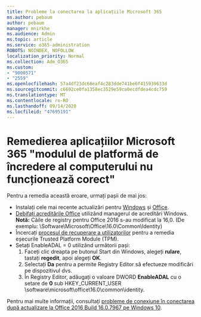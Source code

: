 ```yaml
---
title: Probleme la conectarea la aplicațiile Microsoft 365
ms.author: pebaum
author: pebaum
manager: mnirkhe
ms.audience: Admin
ms.topic: article
ms.service: o365-administration
ROBOTS: NOINDEX, NOFOLLOW
localization_priority: Normal
ms.collection: Adm_O365
ms.custom:
- "9000571"
- "2559"
ms.openlocfilehash: 57a4df23dc66eaf4c283dde741be6f415939633d
ms.sourcegitcommit: c6692ce0fa1358ec3529e59ca0ecdfdea4cdc759
ms.translationtype: MT
ms.contentlocale: ro-RO
ms.lasthandoff: 09/14/2020
ms.locfileid: "47695191"
---
```

# <a name="fixing-the-microsoft-365-apps-your-computers-trusted-platform-module-is-not-functioning-properly-message"></a>Remedierea aplicațiilor Microsoft 365 "modulul de platformă de încredere al computerului nu funcționează corect"

Pentru a remedia această eroare, urmați pașii de mai jos:

- Instalați cele mai recente actualizări pentru [Windows](https://support.microsoft.com/help/4027667/windows-10-update) și [Office](https://support.office.com/article/update-office-and-your-computer-with-microsoft-update-2ab296f3-7f03-43a2-8e50-46de917611c5).
- [Debifați acreditările Office](https://docs.microsoft.com/eoffice/troubleshoot/error-messages/another-account-already-signed-in#step-3-clear-cached-credentials-on-the-computer) utilizând managerul de acreditări Windows.<br/>
    **Notă:** Căile de registry pentru Office 2016 s-au modificat la 16,0. (De exemplu: \Software\Microsoft\Office\16.0\Common\Identity\)
- Încercați [procesul de recuperare a utilizatorilor](https://docs.microsoft.com/office365/troubleshoot/administration/connection-issue-when-sign-in-office-2016#symptom-2) pentru a remedia eșecurile Trusted Platform Module (TPM).
- Setați EnableADAL = 0 utilizând următorii pași:  
    1. Faceți clic dreapta pe butonul Start din Windows, alegeți **rulare**, tastați **regedit**, apoi alegeți **OK**.
    2. Selectați **Da** pentru a permite Registry Editor să efectueze modificări pe dispozitivul dvs.
    3. În Registry Editor, adăugați o valoare DWORD **EnableADAL** cu o setare de **0** sub HKEY_CURRENT_USER \software\microsoft\office\16.0\common\identity.

Pentru mai multe informații, consultați [probleme de conexiune în conectarea după actualizare la Office 2016 Build 16.0.7967 pe Windows 10](https://docs.microsoft.com/office365/troubleshoot/administration/connection-issue-when-sign-in-office-2016).